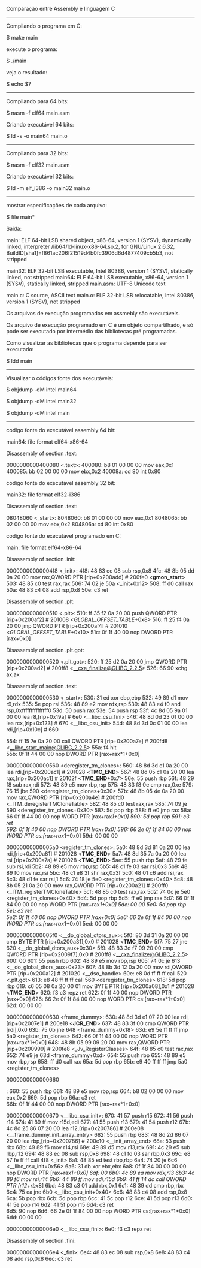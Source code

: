 Comparação entre Assembly e linguagem C

***********************************************************

Compilando o programa em C:

$ make main

execute o programa:

$ ./main

veja o resultado: 

$ echo $?

**************************************************************

Compilando para 64 bits:

$ nasm -f elf64 main.asm

Criando executável 64 bits:

$ ld -s -o main64 main.o

**************************************************************

Compilando para 32 bits:

$ nasm -f elf32 main.asm

Criando executável 32 bits:

$ ld -m elf_i386 -o main32 main.o

**************************************************************

mostrar especificações de cada arquivo:

$ file main*

Saida:

main:     ELF 64-bit LSB shared object, x86-64, version 1 (SYSV), dynamically linked, interpreter /lib64/ld-linux-x86-64.so.2, for GNU/Linux 2.6.32, BuildID[sha1]=f861ac206f21519d4b0fc3906d6d4877409cb5b3, not stripped

main32:   ELF 32-bit LSB executable, Intel 80386, version 1 (SYSV), statically linked, not stripped
main64:   ELF 64-bit LSB executable, x86-64, version 1 (SYSV), statically linked, stripped
main.asm: UTF-8 Unicode text

main.c:   C source, ASCII text
main.o:   ELF 32-bit LSB relocatable, Intel 80386, version 1 (SYSV), not stripped

Os arquivos de execução programados em assmebly são executáveis.

Os arquivo de execução programado em C é um objeto compartilhado, e só pode ser executado por intermédio das bibliotecas pré programadas.

Como visualizar as bibliotecas que o programa depende para ser executado:

$ ldd main

******************************************************************

Visualizar o códigos fonte dos executáveis:

$ objdump -dM intel main64

$ objdump -dM intel main32

$ objdump -dM intel main

******************************************************************

codigo fonte do executável assembly 64 bit:

main64:     file format elf64-x86-64


Disassembly of section .text:

0000000000400080 <.text>:
  400080:	b8 01 00 00 00       	mov    eax,0x1
  400085:	bb 02 00 00 00       	mov    ebx,0x2
  40008a:	cd 80                	int    0x80


codigo fonte do executável assembly 32 bit:

main32:     file format elf32-i386


Disassembly of section .text:

08048060 <_start>:
 8048060:	b8 01 00 00 00       	mov    eax,0x1
 8048065:	bb 02 00 00 00       	mov    ebx,0x2
 804806a:	cd 80                	int    0x80

codigo fonte do executável programado em C:

main:     file format elf64-x86-64


Disassembly of section .init:

00000000000004f8 <_init>:
 4f8:	48 83 ec 08          	sub    rsp,0x8
 4fc:	48 8b 05 dd 0a 20 00 	mov    rax,QWORD PTR [rip+0x200add]        # 200fe0 <__gmon_start__>
 503:	48 85 c0             	test   rax,rax
 506:	74 02                	je     50a <_init+0x12>
 508:	ff d0                	call   rax
 50a:	48 83 c4 08          	add    rsp,0x8
 50e:	c3                   	ret    

Disassembly of section .plt:

0000000000000510 <.plt>:
 510:	ff 35 f2 0a 20 00    	push   QWORD PTR [rip+0x200af2]        # 201008 <_GLOBAL_OFFSET_TABLE_+0x8>
 516:	ff 25 f4 0a 20 00    	jmp    QWORD PTR [rip+0x200af4]        # 201010 <_GLOBAL_OFFSET_TABLE_+0x10>
 51c:	0f 1f 40 00          	nop    DWORD PTR [rax+0x0]

Disassembly of section .plt.got:

0000000000000520 <.plt.got>:
 520:	ff 25 d2 0a 20 00    	jmp    QWORD PTR [rip+0x200ad2]        # 200ff8 <__cxa_finalize@GLIBC_2.2.5>
 526:	66 90                	xchg   ax,ax

Disassembly of section .text:

0000000000000530 <_start>:
 530:	31 ed                	xor    ebp,ebp
 532:	49 89 d1             	mov    r9,rdx
 535:	5e                   	pop    rsi
 536:	48 89 e2             	mov    rdx,rsp
 539:	48 83 e4 f0          	and    rsp,0xfffffffffffffff0
 53d:	50                   	push   rax
 53e:	54                   	push   rsp
 53f:	4c 8d 05 9a 01 00 00 	lea    r8,[rip+0x19a]        # 6e0 <__libc_csu_fini>
 546:	48 8d 0d 23 01 00 00 	lea    rcx,[rip+0x123]        # 670 <__libc_csu_init>
 54d:	48 8d 3d 0c 01 00 00 	lea    rdi,[rip+0x10c]        # 660 <main>
 554:	ff 15 7e 0a 20 00    	call   QWORD PTR [rip+0x200a7e]        # 200fd8 <__libc_start_main@GLIBC_2.2.5>
 55a:	f4                   	hlt    
 55b:	0f 1f 44 00 00       	nop    DWORD PTR [rax+rax*1+0x0]

0000000000000560 <deregister_tm_clones>:
 560:	48 8d 3d c1 0a 20 00 	lea    rdi,[rip+0x200ac1]        # 201028 <__TMC_END__>
 567:	48 8d 05 c1 0a 20 00 	lea    rax,[rip+0x200ac1]        # 20102f <__TMC_END__+0x7>
 56e:	55                   	push   rbp
 56f:	48 29 f8             	sub    rax,rdi
 572:	48 89 e5             	mov    rbp,rsp
 575:	48 83 f8 0e          	cmp    rax,0xe
 579:	76 15                	jbe    590 <deregister_tm_clones+0x30>
 57b:	48 8b 05 4e 0a 20 00 	mov    rax,QWORD PTR [rip+0x200a4e]        # 200fd0 <_ITM_deregisterTMCloneTable>
 582:	48 85 c0             	test   rax,rax
 585:	74 09                	je     590 <deregister_tm_clones+0x30>
 587:	5d                   	pop    rbp
 588:	ff e0                	jmp    rax
 58a:	66 0f 1f 44 00 00    	nop    WORD PTR [rax+rax*1+0x0]
 590:	5d                   	pop    rbp
 591:	c3                   	ret    
 592:	0f 1f 40 00          	nop    DWORD PTR [rax+0x0]
 596:	66 2e 0f 1f 84 00 00 	nop    WORD PTR cs:[rax+rax*1+0x0]
 59d:	00 00 00 

00000000000005a0 <register_tm_clones>:
 5a0:	48 8d 3d 81 0a 20 00 	lea    rdi,[rip+0x200a81]        # 201028 <__TMC_END__>
 5a7:	48 8d 35 7a 0a 20 00 	lea    rsi,[rip+0x200a7a]        # 201028 <__TMC_END__>
 5ae:	55                   	push   rbp
 5af:	48 29 fe             	sub    rsi,rdi
 5b2:	48 89 e5             	mov    rbp,rsp
 5b5:	48 c1 fe 03          	sar    rsi,0x3
 5b9:	48 89 f0             	mov    rax,rsi
 5bc:	48 c1 e8 3f          	shr    rax,0x3f
 5c0:	48 01 c6             	add    rsi,rax
 5c3:	48 d1 fe             	sar    rsi,1
 5c6:	74 18                	je     5e0 <register_tm_clones+0x40>
 5c8:	48 8b 05 21 0a 20 00 	mov    rax,QWORD PTR [rip+0x200a21]        # 200ff0 <_ITM_registerTMCloneTable>
 5cf:	48 85 c0             	test   rax,rax
 5d2:	74 0c                	je     5e0 <register_tm_clones+0x40>
 5d4:	5d                   	pop    rbp
 5d5:	ff e0                	jmp    rax
 5d7:	66 0f 1f 84 00 00 00 	nop    WORD PTR [rax+rax*1+0x0]
 5de:	00 00 
 5e0:	5d                   	pop    rbp
 5e1:	c3                   	ret    
 5e2:	0f 1f 40 00          	nop    DWORD PTR [rax+0x0]
 5e6:	66 2e 0f 1f 84 00 00 	nop    WORD PTR cs:[rax+rax*1+0x0]
 5ed:	00 00 00 

00000000000005f0 <__do_global_dtors_aux>:
 5f0:	80 3d 31 0a 20 00 00 	cmp    BYTE PTR [rip+0x200a31],0x0        # 201028 <__TMC_END__>
 5f7:	75 27                	jne    620 <__do_global_dtors_aux+0x30>
 5f9:	48 83 3d f7 09 20 00 	cmp    QWORD PTR [rip+0x2009f7],0x0        # 200ff8 <__cxa_finalize@GLIBC_2.2.5>
 600:	00 
 601:	55                   	push   rbp
 602:	48 89 e5             	mov    rbp,rsp
 605:	74 0c                	je     613 <__do_global_dtors_aux+0x23>
 607:	48 8b 3d 12 0a 20 00 	mov    rdi,QWORD PTR [rip+0x200a12]        # 201020 <__dso_handle>
 60e:	e8 0d ff ff ff       	call   520 <.plt.got>
 613:	e8 48 ff ff ff       	call   560 <deregister_tm_clones>
 618:	5d                   	pop    rbp
 619:	c6 05 08 0a 20 00 01 	mov    BYTE PTR [rip+0x200a08],0x1        # 201028 <__TMC_END__>
 620:	f3 c3                	repz ret 
 622:	0f 1f 40 00          	nop    DWORD PTR [rax+0x0]
 626:	66 2e 0f 1f 84 00 00 	nop    WORD PTR cs:[rax+rax*1+0x0]
 62d:	00 00 00 

0000000000000630 <frame_dummy>:
 630:	48 8d 3d e1 07 20 00 	lea    rdi,[rip+0x2007e1]        # 200e18 <__JCR_END__>
 637:	48 83 3f 00          	cmp    QWORD PTR [rdi],0x0
 63b:	75 0b                	jne    648 <frame_dummy+0x18>
 63d:	e9 5e ff ff ff       	jmp    5a0 <register_tm_clones>
 642:	66 0f 1f 44 00 00    	nop    WORD PTR [rax+rax*1+0x0]
 648:	48 8b 05 99 09 20 00 	mov    rax,QWORD PTR [rip+0x200999]        # 200fe8 <_Jv_RegisterClasses>
 64f:	48 85 c0             	test   rax,rax
 652:	74 e9                	je     63d <frame_dummy+0xd>
 654:	55                   	push   rbp
 655:	48 89 e5             	mov    rbp,rsp
 658:	ff d0                	call   rax
 65a:	5d                   	pop    rbp
 65b:	e9 40 ff ff ff       	jmp    5a0 <register_tm_clones>

0000000000000660 <main>:
 660:	55                   	push   rbp
 661:	48 89 e5             	mov    rbp,rsp
 664:	b8 02 00 00 00       	mov    eax,0x2
 669:	5d                   	pop    rbp
 66a:	c3                   	ret    
 66b:	0f 1f 44 00 00       	nop    DWORD PTR [rax+rax*1+0x0]

0000000000000670 <__libc_csu_init>:
 670:	41 57                	push   r15
 672:	41 56                	push   r14
 674:	41 89 ff             	mov    r15d,edi
 677:	41 55                	push   r13
 679:	41 54                	push   r12
 67b:	4c 8d 25 86 07 20 00 	lea    r12,[rip+0x200786]        # 200e08 <__frame_dummy_init_array_entry>
 682:	55                   	push   rbp
 683:	48 8d 2d 86 07 20 00 	lea    rbp,[rip+0x200786]        # 200e10 <__init_array_end>
 68a:	53                   	push   rbx
 68b:	49 89 f6             	mov    r14,rsi
 68e:	49 89 d5             	mov    r13,rdx
 691:	4c 29 e5             	sub    rbp,r12
 694:	48 83 ec 08          	sub    rsp,0x8
 698:	48 c1 fd 03          	sar    rbp,0x3
 69c:	e8 57 fe ff ff       	call   4f8 <_init>
 6a1:	48 85 ed             	test   rbp,rbp
 6a4:	74 20                	je     6c6 <__libc_csu_init+0x56>
 6a6:	31 db                	xor    ebx,ebx
 6a8:	0f 1f 84 00 00 00 00 	nop    DWORD PTR [rax+rax*1+0x0]
 6af:	00 
 6b0:	4c 89 ea             	mov    rdx,r13
 6b3:	4c 89 f6             	mov    rsi,r14
 6b6:	44 89 ff             	mov    edi,r15d
 6b9:	41 ff 14 dc          	call   QWORD PTR [r12+rbx*8]
 6bd:	48 83 c3 01          	add    rbx,0x1
 6c1:	48 39 dd             	cmp    rbp,rbx
 6c4:	75 ea                	jne    6b0 <__libc_csu_init+0x40>
 6c6:	48 83 c4 08          	add    rsp,0x8
 6ca:	5b                   	pop    rbx
 6cb:	5d                   	pop    rbp
 6cc:	41 5c                	pop    r12
 6ce:	41 5d                	pop    r13
 6d0:	41 5e                	pop    r14
 6d2:	41 5f                	pop    r15
 6d4:	c3                   	ret    
 6d5:	90                   	nop
 6d6:	66 2e 0f 1f 84 00 00 	nop    WORD PTR cs:[rax+rax*1+0x0]
 6dd:	00 00 00 

00000000000006e0 <__libc_csu_fini>:
 6e0:	f3 c3                	repz ret 

Disassembly of section .fini:

00000000000006e4 <_fini>:
 6e4:	48 83 ec 08          	sub    rsp,0x8
 6e8:	48 83 c4 08          	add    rsp,0x8
 6ec:	c3                   	ret 


